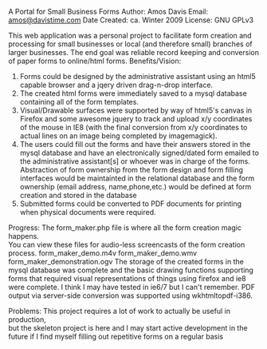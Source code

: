 A Portal for Small Business Forms
Author: Amos Davis
Email: amos@davistime.com
Date Created: ca. Winter 2009
License: GNU GPLv3

This web application was a personal project to facilitate form creation 
and processing for small businesses or local (and therefore small) 
branches of larger businesses.  The end goal was reliable record keeping 
and conversion of paper forms to online/html forms.
Benefits/Vision:
1) Forms could be designed by the administrative assistant using an 
html5 capable browser and a jqery driven drag-n-drop interface.
2) The created html forms were immediately saved to a mysql database 
containing all of the form templates.
3) Visual/Drawable surfaces were supported by way of html5's canvas  in 
Firefox and some awesome jquery to track and upload x/y coordinates of 
the mouse in IE8 (with the final conversion from x/y coordinates to 
actual lines on an image being completed by imagemagick).
4) The users could fill out the forms and have their answers stored in 
the mysql database and have an electronically signed/dated form emailed 
to the administrative assistant[s] or whoever was in charge of the 
forms. Abstraction of form ownership from the form design and form 
filling interfaces would be maintainted in the relational database and 
the form ownership (email address, name,phone,etc.) would be defined at 
form creation and stored in the database
5) Submitted forms could be converted to PDF documents for printing when 
physical documents were required.

Progress:
The form_maker.php file is where all the form creation magic happens.  
You can view these files for audio-less screencasts of the form creation 
process.
form_maker_demo.m4v
form_maker_demo.wmv
form_maker_demonstration.ogv
The storage of the created forms in the mysql database was complete and 
the basic drawing functions supporting forms that required visual 
representations of things using firefox and ie8 were complete.  I think 
I may have tested in ie6/7 but I can't remember. PDF output via 
server-side conversion was supported using wkhtmltopdf-i386.

Problems:
This project requires a lot of work to actually be useful in production,  
but the skeleton project is here and I may start active development in 
the future if I find myself filling out repetitive forms on a regular basis
